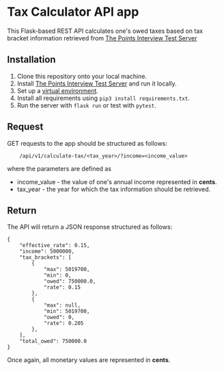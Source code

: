 # Tax Calculator API app

This Flask-based REST API calculates one's owed taxes based on tax bracket information retrieved from [The Points Interview Test Server](https://github.com/Points/interview-test-server/)

## Installation

1. Clone this repository onto your local machine.
2. Install [The Points Interview Test Server](https://github.com/Points/interview-test-server/) and run it locally.
3. Set up a [virtual environment](https://www.freecodecamp.org/news/how-to-setup-virtual-environments-in-python/).
4. Install all requirements using ```pip3 install requirements.txt```.
5. Run the server with ```flask run``` or test with ```pytest```.

## Request

GET requests to the app should be structured as follows:

```
    /api/v1/calculate-tax/<tax_year>/?income=<income_value>
```

where the parameters are defined as

- income_value - the value of one's annual income represented in __cents__.
- tax_year - the year for which the tax information should be retrieved.



## Return

The API will return a JSON response structured as follows:

```
{
    "effective_rate": 0.15,
    "income": 5000000,
    "tax_brackets": [
        {
            "max": 5019700,
            "min": 0,
            "owed": 750000.0,
            "rate": 0.15
        },
        {
            "max": null,
            "min": 5019700,
            "owed": 0,
            "rate": 0.205
        },
    ],
    "total_owed": 750000.0
}
```

Once again, all monetary values are represented in __cents__.

